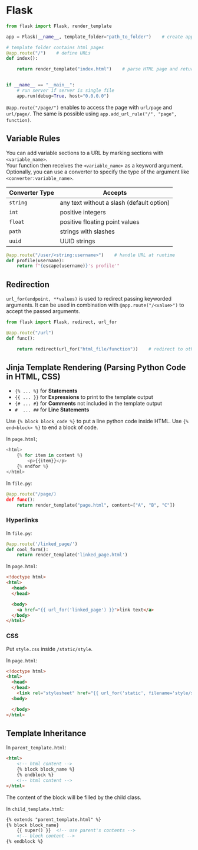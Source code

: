 # Flask

```python
from flask import Flask, render_template

app = Flask(__name__, template_folder="path_to_folder")    # create app

# template folder contains html pages
@app.route("/")    # define URLs
def index():

    return render_template("index.html")    # parse HTML page and return it


if __name__ == "__main__":
    # run server if server is single file
    app.run(debug=True, host="0.0.0.0")
```

`@app.route("/page/")` enables to access the page with `url/page` and `url/page/`. The same is possible using `app.add_url_rule("/", "page", function)`.

## Variable Rules

You can add variable sections to a URL by marking sections with `<variable_name>`.  
Your function then receives the `<variable_name>` as a keyword argument.  
Optionally, you can use a converter to specify the type of the argument like `<converter:variable_name>`.

Converter Type | Accepts
---------------|------------------------------
`string`       | any text without a slash (default option)
`int`          | positive integers
`float`        | positive floating point values
`path`         | strings with slashes
`uuid`         | UUID strings

```python
@app.route("/user/<string:username>")    # handle URL at runtime
def profile(username):
    return f"{escape(username)}'s profile'"
```

## Redirection

`url_for(endpoint, **values)` is used to redirect passing keyworded arguments. It can be used in combination with `@app.route("/<value>")` to accept the passed arguments.

```py
from flask import Flask, redirect, url_for

@app.route("/url")
def func():

    return redirect(url_for("html_file/function"))    # redirect to other page
```

## Jinja Template Rendering (Parsing Python Code in HTML, CSS)

* `{% ... %}` for **Statements**
* `{{ ... }}` for **Expressions** to print to the template output
* `{# ... #}` for **Comments** not included in the template output
* `#  ... ##` for **Line Statements**

Use `{% block block_code %}` to put a line python code inside HTML.
Use `{% end<block> %}` to end a block of code.

In `page.html`;

```py
<html>
    {% for item in content %}
        <p>{{item}}</p>
    {% endfor %}
</html>
```

In `file.py`:

```py
@app.route("/page/)
def func():
    return render_template("page.html", content=["A", "B", "C"])
```

### Hyperlinks

In `file.py`:

```py
@app.route('/linked_page/')
def cool_form():
    return render_template('linked_page.html')
```

In `page.html`:

```html
<!doctype html>
<html>
  <head>
  </head>

  <body>
    <a href="{{ url_for('linked_page') }}">link text</a>
  </body>
</html>
```

### CSS

Put `style.css` inside `/static/style`.  

In `page.html`:

```html
<!doctype html>
<html>
  <head>
  </head>
    <link rel="stylesheet" href="{{ url_for('static', filename='style/style.css') }}">
  <body>

  </body>
</html>
```

## Template Inheritance

In `parent_template.html`:

```html
<html>
    <!-- html content -->
    {% block block_name %}
    {% endblock %}
    <!-- html content -->
</html>
```

The content of the block will be filled by the child class.

In `child_template.html`:

```html
{% extends "parent_template.html" %}
{% block block_name}
    {{ super() }}  <!-- use parent's contents -->
    <!-- block content -->
{% endblock %}
```
